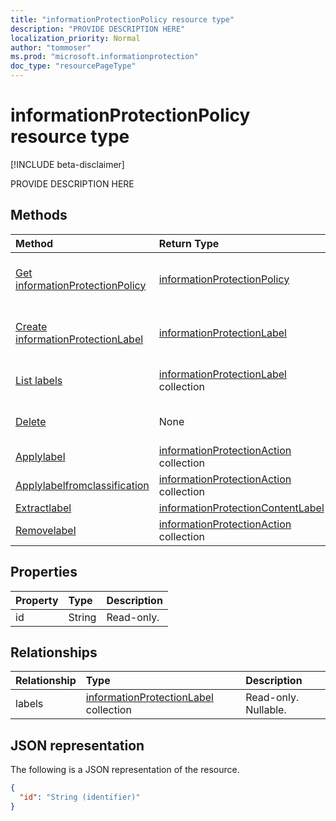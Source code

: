 ```yaml
---
title: "informationProtectionPolicy resource type"
description: "PROVIDE DESCRIPTION HERE"
localization_priority: Normal
author: "tommoser"
ms.prod: "microsoft.informationprotection"
doc_type: "resourcePageType"
---
```


# informationProtectionPolicy resource type

[!INCLUDE beta-disclaimer]

PROVIDE DESCRIPTION HERE

## Methods

| Method       | Return Type | Description |
|:-------------|:------------|:------------|
| [Get informationProtectionPolicy](../api/informationprotectionpolicy-get.md) | [informationProtectionPolicy](informationprotectionpolicy.md) | Read properties and relationships of informationProtectionPolicy object. |
| [Create informationProtectionLabel](../api/informationprotectionpolicy-post-labels.md) | [informationProtectionLabel](informationprotectionlabel.md) | Create a new informationProtectionLabel by posting to the labels collection. |
| [List labels](../api/informationprotectionpolicy-list-labels.md) | [informationProtectionLabel](informationprotectionlabel.md) collection | Get a informationProtectionLabel object collection. |
| [Delete](../api/informationprotectionpolicy-delete.md) | None | Delete informationProtectionPolicy object. |
|[Applylabel](../api/informationprotectionpolicy-applylabel.md)|[informationProtectionAction](informationprotectionaction.md) collection||
|[Applylabelfromclassification](../api/informationprotectionpolicy-applylabelfromclassification.md)|[informationProtectionAction](informationprotectionaction.md) collection||
|[Extractlabel](../api/informationprotectionpolicy-extractlabel.md)|[informationProtectionContentLabel](informationprotectioncontentlabel.md)||
|[Removelabel](../api/informationprotectionpolicy-removelabel.md)|[informationProtectionAction](informationprotectionaction.md) collection||

## Properties

| Property     | Type        | Description |
|:-------------|:------------|:------------|
|id|String| Read-only.|

## Relationships

| Relationship | Type        | Description |
|:-------------|:------------|:------------|
|labels|[informationProtectionLabel](informationprotectionlabel.md) collection| Read-only. Nullable.|

## JSON representation

The following is a JSON representation of the resource.

<!-- {
  "blockType": "resource",
  "optionalProperties": [

  ],
  "@odata.type": "microsoft.graph.informationProtectionPolicy",
  "baseType": "",
  "keyProperty": "id"
}-->

```json
{
  "id": "String (identifier)"
}
```

<!-- uuid: 16cd6b66-4b1a-43a1-adaf-3a886856ed98
2019-02-04 14:57:30 UTC -->
<!-- {
  "type": "#page.annotation",
  "description": "informationProtectionPolicy resource",
  "keywords": "",
  "section": "documentation",
  "tocPath": ""
}-->